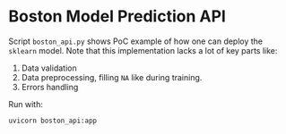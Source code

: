 # Boston Model Prediction API

Script `boston_api.py` shows PoC example of how one can deploy the `sklearn` model.
Note that this implementation lacks a lot of key parts like:

1. Data validation
2. Data preprocessing, filling `NA` like during training.
3. Errors handling

Run with:

```
uvicorn boston_api:app
```
